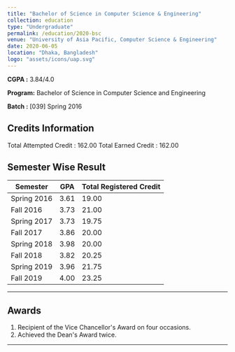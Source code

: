 ```yaml
---
title: "Bachelor of Science in Computer Science & Engineering"
collection: education
type: "Undergraduate"
permalink: /education/2020-bsc
venue: "University of Asia Pacific, Computer Science & Engineering"
date: 2020-06-05
location: "Dhaka, Bangladesh"
logo: "assets/icons/uap.svg"
---
```


**CGPA :** 3.84/4.0

**Program:** Bachelor of Science in Computer Science and Engineering

**Batch :** [039] Spring 2016

Credits Information
---
Total Attempted Credit : 162.00
Total Earned Credit : 162.00

Semester Wise Result
---

| Semester  | GPA   | Total Registered Credit |
|-----------|-------|--------------------------|
| Spring 2016 | 3.61  | 19.00        |
| Fall 2016   | 3.73  | 21.00        |
| Spring 2017 | 3.73  | 19.75        |
| Fall 2017   | 3.86  | 20.00        |
| Spring 2018 | 3.98  | 20.00        |
| Fall 2018   | 3.82  | 20.25        |
| Spring 2019 | 3.96  | 21.75        |
| Fall 2019   | 4.00  | 23.25        |

---

Awards
---
1. Recipient of the Vice Chancellor's Award on four occasions.
2. Achieved the Dean's Award twice.

---
